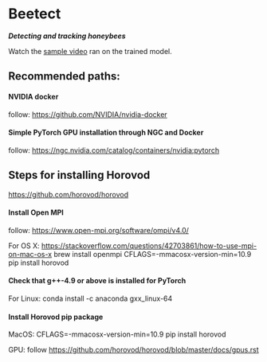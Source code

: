 # Beetect

***Detecting and tracking honeybees***

Watch the [sample video](https://drive.google.com/file/d/1UqFB-nSua-if6lOqO-vTtg23VreHf8W6/view?usp=sharing) ran on the trained model.

## Recommended paths:

#### NVIDIA docker
follow: https://github.com/NVIDIA/nvidia-docker

#### Simple PyTorch GPU installation through NGC and Docker
follow: https://ngc.nvidia.com/catalog/containers/nvidia:pytorch

## Steps for installing Horovod
https://github.com/horovod/horovod

#### Install Open MPI
follow: https://www.open-mpi.org/software/ompi/v4.0/

For OS X:
https://stackoverflow.com/questions/42703861/how-to-use-mpi-on-mac-os-x
brew install openmpi
CFLAGS=-mmacosx-version-min=10.9 pip install horovod

#### Check that g++-4.9 or above is installed for PyTorch
For Linux:
conda install -c anaconda gxx_linux-64

#### Install Horovod pip package
MacOS:
CFLAGS=-mmacosx-version-min=10.9 pip install horovod

GPU:
follow https://github.com/horovod/horovod/blob/master/docs/gpus.rst
